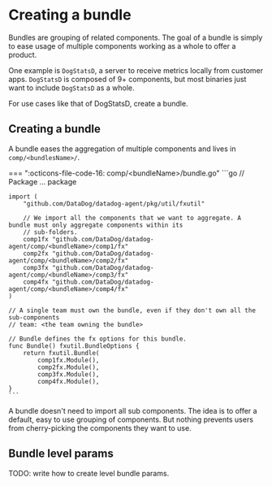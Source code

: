 # Creating a bundle

Bundles are grouping of related components. The goal of a bundle is simply to ease usage of multiple components working
as a whole to offer a product.

One example is `DogStatsD`, a server to receive metrics locally from customer apps. `DogStatsD` is composed of 9+
components, but most binaries just want to include `DogStatsD` as a whole.

For use cases like that of DogStatsD, create a bundle.

## Creating a bundle

A bundle eases the aggregation of multiple components and lives in `comp/<bundlesName>/`.

=== ":octicons-file-code-16: comp/&lt;bundleName&gt;/bundle.go"
    ```go
    // Package <bundleName> ...
    package <bundleName>

    import (
        "github.com/DataDog/datadog-agent/pkg/util/fxutil"

        // We import all the components that we want to aggregate. A bundle must only aggregate components within its
        // sub-folders.
        comp1fx "github.com/DataDog/datadog-agent/comp/<bundleName>/comp1/fx"
        comp2fx "github.com/DataDog/datadog-agent/comp/<bundleName>/comp2/fx"
        comp3fx "github.com/DataDog/datadog-agent/comp/<bundleName>/comp3/fx"
        comp4fx "github.com/DataDog/datadog-agent/comp/<bundleName>/comp4/fx"
    )

    // A single team must own the bundle, even if they don't own all the sub-components
    // team: <the team owning the bundle>

    // Bundle defines the fx options for this bundle.
    func Bundle() fxutil.BundleOptions {
        return fxutil.Bundle(
            comp1fx.Module(),
            comp2fx.Module(),
            comp3fx.Module(),
            comp4fx.Module(),
    }
    ```

A bundle doesn't need to import all sub components. The idea is to offer a default, easy to use grouping of components.
But nothing prevents users from cherry-picking the components they want to use.

## Bundle level params

TODO: write how to create level bundle params.
